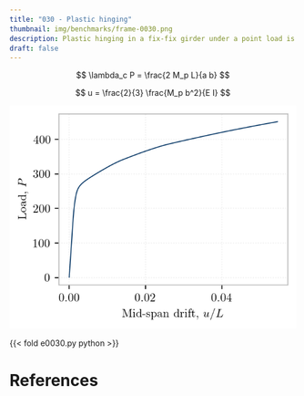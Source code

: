 ```yaml
---
title: "030 - Plastic hinging"
thumbnail: img/benchmarks/frame-0030.png
description: Plastic hinging in a fix-fix girder under a point load is simulated using J2 plasticity.
draft: false
---
```


$$
\lambda_c P = \frac{2 M_p L}{a b}
$$

$$
u = \frac{2}{3} \frac{M_p b^2}{E I}
$$

![](img/e0030.png)

{{< fold e0030.py python >}}

# References

<div id="bibliography-list"></div>

